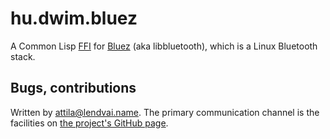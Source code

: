 # hu.dwim.bluez
A Common Lisp [FFI](https://en.wikipedia.org/wiki/Foreign_function_interface)
for [Bluez](http://www.bluez.org/) (aka libbluetooth), which is a Linux Bluetooth
stack.

## Bugs, contributions
Written by [attila@lendvai.name](mailto:attila@lendvai.name). The primary
communication channel is the facilities on
[the project's GitHub page](https://github.com/attila-lendvai/hu.dwim.bluez).
